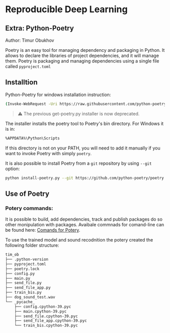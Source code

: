 # Reproducible Deep Learning
## Extra: Python-Poetry
Author: Timur Obukhov

Poetry is an easy tool for managing dependency and packaging in Python. It allows to declare the libraries of project dependencies, and it will manage them. Poetry is packaging and managing dependencies using a single file called ```pyproject.toml```

## Installtion

Python-Poetry for windows installation instruction: 

```bash
(Invoke-WebRequest -Uri https://raw.githubusercontent.com/python-poetry/poetry/master/install-poetry.py -UseBasicParsing).Content | python -
```

> ⚠️ The previous get-poetry.py installer is now deprecated.

The installer installs the poetry tool to Poetry's bin directory. For Windows it is in:

```bash
%APPDATA%\Python\Scripts
```

If this directory is not on your PATH, you will need to add it manually if you want to invoke Poetry with simply ```poetry```.

It is also possible to install Poetry from a ```git``` repository by using ```--git``` option: 

```bash
python install-poetry.py --git https://github.com/python-poetry/poetry.git@master
```




## Use of Poetry
### Potery commands: 
It is possible to build, add dependencies, track and publish packages do so other monipulation with packages. 
Avaibale commnads for comand-line can be found here: [Comands for Potery](https://python-poetry.org/docs/cli/).


To use the trained model and sound recodnition the potery created the following folder structure: 

```bash
tim_ob
├── .python-version
├── pyproject.toml
├── poetry.lock
├── config.py
├── main.py
├── send_file.py
├── send_file_app.py
├── train_bis.py
├── dog_sound_test.wav
└── _pycache_
    ├── config.cpython-39.pyc
    ├── main.cpython-39.pyc
    ├── send_file.cpython-39.pyc
    ├── send_file_app.cpython-39.pyc
    └── train_bis.cpython-39.pyc
```


